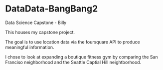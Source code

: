 # DataData-BangBang2
Data Science Capstone - Billy

This houses my capstone project.

The goal is to use location data via the foursquare API to produce meaningful information.

I chose to look at expanding a boutique fitness gym by comparing the San Franciso neighborhood and the Seattle Captial Hill neightborhood.
